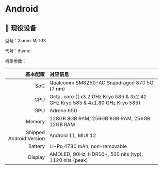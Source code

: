 # Android

##  现役设备

型号：Xiaomi Mi 10S

代号：thyme

机型参数：

|                基本配置 | 对应信息                                                                   |
| ----------------------: | :------------------------------------------------------------------------- |
|                     SoC | Qualcomm SM8250-AC Snapdragon 870 5G (7 nm)                                |
|                     CPU | Octa-core (1x3.2 GHz Kryo 585 & 3x2.42 GHz Kryo 585 & 4x1.80 GHz Kryo 585) |
|                     GPU | Adreno 650                                                                 |
|                  Memory | 128GB 8GB RAM, 256GB 8GB RAM, 256GB 12GB RAM                               |
| Shipped Android Version | Android 11, MIUI 12                                                        |
|                 Battery | Li-Po 4780 mAh, non-removable                                              |
|                 Display | AMOLED, 90Hz, HDR10+, 500 nits (typ), 1120 nits (peak)                     |
